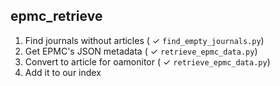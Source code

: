 ## epmc_retrieve

1. Find journals without articles ( ✓ `find_empty_journals.py`)
2. Get EPMC's JSON metadata ( ✓ `retrieve_epmc_data.py`)
3. Convert to article for oamonitor ( ✓ `retrieve_epmc_data.py`)
4. Add it to our index

